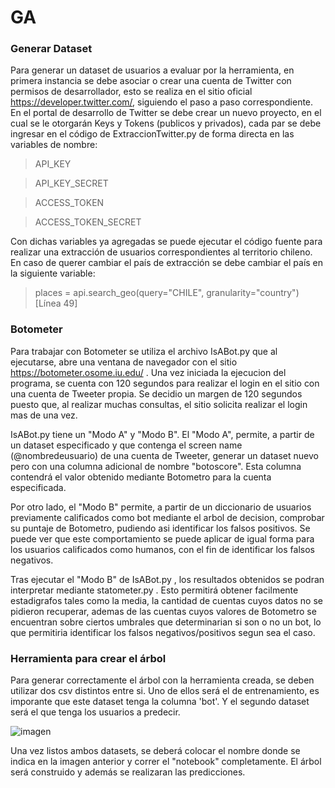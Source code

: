 # GA

### Generar Dataset

Para generar un dataset de usuarios a evaluar por la herramienta, en primera instancia se debe asociar o crear una cuenta de Twitter con permisos de desarrollador, esto se realiza en el sitio oficial https://developer.twitter.com/, siguiendo el paso a paso correspondiente. En el portal de desarrollo de Twitter se debe crear un nuevo proyecto, en el cual se le otorgarán Keys y Tokens (publicos y privados), cada par se debe ingresar en el código de ExtraccionTwitter.py de forma directa en las variables de nombre:

>API_KEY 

>API_KEY_SECRET 

>ACCESS_TOKEN 

>ACCESS_TOKEN_SECRET

Con dichas variables ya agregadas se puede ejecutar el código fuente para realizar una extracción de usuarios correspondientes al territorio chileno. En caso de querer cambiar el país de extracción se debe cambiar el país en la siguiente variable:

> places = api.search_geo(query="CHILE", granularity="country") [Línea 49]

### Botometer

Para trabajar con Botometer se utiliza el archivo IsABot.py que al ejecutarse, abre una ventana de navegador con el sitio https://botometer.osome.iu.edu/ . Una vez iniciada la ejecucion del programa, se cuenta con 120 segundos para realizar el login en el sitio con una cuenta de Tweeter propia. Se decidio un margen de 120 segundos puesto que, al realizar muchas consultas, el sitio solicita realizar el login mas de una vez.

IsABot.py tiene un "Modo A" y "Modo B". El "Modo A", permite, a partir de un dataset especificado y que contenga el screen name (@nombredeusuario) de una cuenta de Tweeter, generar un dataset nuevo pero con una columna adicional de nombre "botoscore". Esta columna contendrá el valor obtenido mediante Botometro para la cuenta especificada.

Por otro lado, el "Modo B" permite, a partir de un diccionario de usuarios previamente calificados como bot mediante el arbol de decision, comprobar su puntaje de Botometro, pudiendo asi identificar los falsos positivos. Se puede ver que este comportamiento se puede aplicar de igual forma para los usuarios calificados como humanos, con el fin de identificar los falsos negativos.

Tras ejecutar el "Modo B" de IsABot.py , los resultados obtenidos se podran interpretar mediante statometer.py . Esto permitirá obtener facilmente estadigrafos tales como la media, la cantidad de cuentas cuyos datos no se pidieron recuperar, ademas de las cuentas cuyos valores de Botometro se encuentran sobre ciertos umbrales que determinarian si son o no un bot, lo que permitiria identificar los falsos negativos/positivos segun sea el caso.

### Herramienta para crear el árbol

Para generar correctamente el árbol con la herramienta creada, se deben utilizar dos csv distintos entre si. Uno de ellos será el de entrenamiento, es imporante que este dataset tenga la columna 'bot'. Y el segundo dataset será el que tenga los usuarios a predecir.

![imagen](https://user-images.githubusercontent.com/69986261/147791533-5d88cbbe-d05d-4c0f-b24f-96617b3afb98.png)

Una vez listos ambos datasets, se deberá colocar el nombre donde se indica en la imagen anterior y correr el "notebook" completamente. El árbol será construido y además se realizaran las predicciones.



